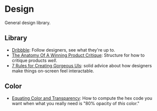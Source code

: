 # Design
General design library.

## Library
- [Dribbble](https://dribbble.com/): Follow designers, see what they're up to.
- [The Anatomy Of A Winning Product Critique](http://www.fastcodesign.com/3032051/the-anatomy-of-a-winning-product-critique): Structure for how to critique products _well_.
- [7 Rules for Creating Gorgeous UIs](https://medium.com/@erikdkennedy/7-rules-for-creating-gorgeous-ui-part-1-559d4e805cda): solid advice about how designers make things on-screen feel interactable.

## Color
- [Equating Color and Transparency](http://viget.com/inspire/3027): How to compute the hex code you want when what you really need is "80% opacity of _this_ color."
